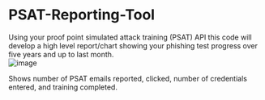 # PSAT-Reporting-Tool
Using your proof point simulated attack training (PSAT) API this code will develop a high level report/chart showing your phishing test progress over five years and up to last month. <br/>
![image](https://github.com/user-attachments/assets/4f6f174e-34d1-48a4-b5f8-cbd97252bcc9)


Shows number of PSAT emails reported, clicked, number of credentials entered, and training completed.
